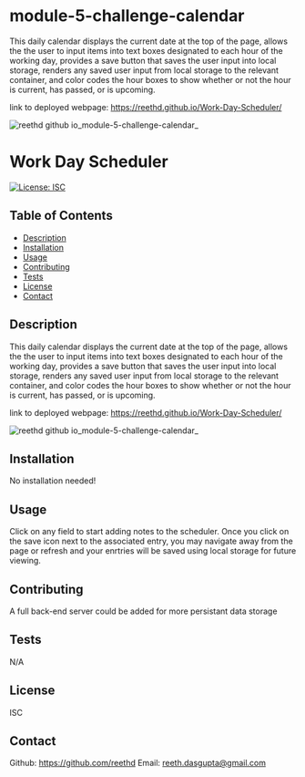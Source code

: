 # module-5-challenge-calendar

This daily calendar displays the current date at the top of the page, allows the the user to input items into text boxes designated to each hour of the working day, provides a save button that saves the user input into local storage, renders any saved user input from local storage to the relevant container, and color codes the hour boxes to show whether or not the hour is current, has passed, or is upcoming.

link to deployed webpage: https://reethd.github.io/Work-Day-Scheduler/


![reethd github io_module-5-challenge-calendar_](https://user-images.githubusercontent.com/115037176/203176063-69be5332-b9f5-4227-993b-eb377d12920f.png)

# Work Day Scheduler
  [![License: ISC](https://img.shields.io/badge/License-ISC-blue.svg)](https://opensource.org/licenses/ISC)

  ## Table of Contents
  - [Description](#description)
  - [Installation](#installation)
  - [Usage](#usage)
  - [Contributing](#contributing)
  - [Tests](#tests) 
  - [License](#license)
  - [Contact](#contact)

  ## Description
  This daily calendar displays the current date at the top of the page, allows the the user to input items into text boxes designated to each hour of the working day, provides a save button that saves the user input into local storage, renders any saved user input from local storage to the relevant container, and color codes the hour boxes to show whether or not the hour is current, has passed, or is upcoming.
  
  link to deployed webpage: https://reethd.github.io/Work-Day-Scheduler/


![reethd github io_module-5-challenge-calendar_](https://user-images.githubusercontent.com/115037176/203176063-69be5332-b9f5-4227-993b-eb377d12920f.png)

  ## Installation
  No installation needed!
  
  ## Usage
 Click on any field to start adding notes to the scheduler. Once you click on the save icon next to the associated entry, you may navigate away from the page or refresh and your enrtries will be saved using local storage for future viewing.

  ## Contributing
  A full back-end server could be added for more persistant data storage

  ## Tests
  N/A

  ## License
  ISC

  ## Contact
  Github: https://github.com/reethd
  Email: reeth.dasgupta@gmail.com
